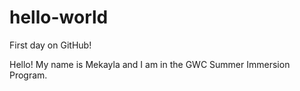 # hello-world
First day on GitHub!

Hello! My name is Mekayla and I am in the GWC Summer Immersion Program. 
